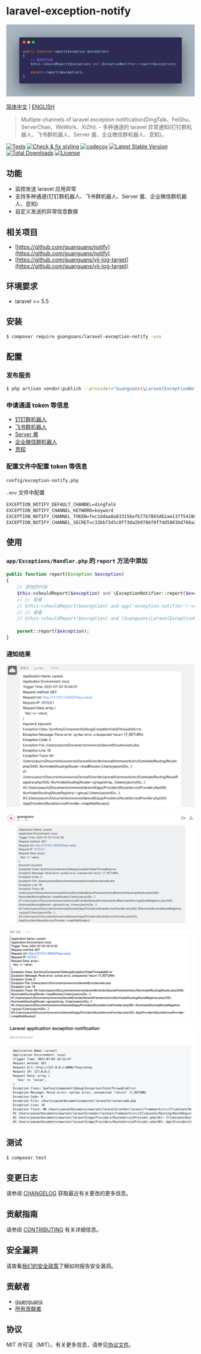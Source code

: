 # laravel-exception-notify

![usage](docs/usage.png)

[简体中文](README.md) | [ENGLISH](README_en.md)

> Multiple channels of laravel exception notification(DingTalk、FeiShu、ServerChan、WeWork、XiZhi). - 多种通道的 laravel 异常通知(钉钉群机器人、飞书群机器人、Server 酱、企业微信群机器人、息知)。

[![Tests](https://github.com/guanguans/laravel-exception-notify/workflows/Tests/badge.svg)](https://github.com/guanguans/laravel-exception-notify/actions)
[![Check & fix styling](https://github.com/guanguans/laravel-exception-notify/workflows/Check%20&%20fix%20styling/badge.svg)](https://github.com/guanguans/laravel-exception-notify/actions)
[![codecov](https://codecov.io/gh/guanguans/laravel-exception-notify/branch/main/graph/badge.svg?token=URGFAWS6S4)](https://codecov.io/gh/guanguans/laravel-exception-notify)
[![Latest Stable Version](https://poser.pugx.org/guanguans/laravel-exception-notify/v)](//packagist.org/packages/guanguans/laravel-exception-notify)
[![Total Downloads](https://poser.pugx.org/guanguans/laravel-exception-notify/downloads)](//packagist.org/packages/guanguans/laravel-exception-notify)
[![License](https://poser.pugx.org/guanguans/laravel-exception-notify/license)](//packagist.org/packages/guanguans/laravel-exception-notify)

## 功能

* 监控发送 laravel 应用异常
* 支持多种通道(钉钉群机器人、飞书群机器人、Server 酱、企业微信群机器人、息知)
* 自定义发送的异常信息数据

## 相关项目

* [https://github.com/guanguans/notify](https://github.com/guanguans/notify)
* [https://github.com/guanguans/yii-log-target](https://github.com/guanguans/yii-log-target)

## 环境要求

* laravel >= 5.5

## 安装

```bash
$ composer require guanguans/laravel-exception-notify -vvv
```

## 配置

### 发布服务

```bash
$ php artisan vendor:publish --provider="Guanguans\\LaravelExceptionNotify\\ExceptionNotifyServiceProvider"
```

### 申请通道 token 等信息

* [钉钉群机器人](https://developers.dingtalk.com/document/app/custom-robot-access)
* [飞书群机器人](https://www.feishu.cn/hc/zh-CN/articles/360024984973)
* [Server 酱](https://sct.ftqq.com)
* [企业微信群机器人](https://work.weixin.qq.com/help?doc_id=13376)
* [息知](https://xz.qqoq.net/#/index)

### 配置文件中配置 token 等信息

`config/exception-notify.php`

`.env` 文件中配置

```dotenv
EXCEPTION_NOTIFY_DEFAULT_CHANNEL=dingTalk
EXCEPTION_NOTIFY_CHANNEL_KEYWORD=keyword
EXCEPTION_NOTIFY_CHANNEL_TOKEN=fec1ddaa8a833156efb77b7865d62ae13775418030d94d05da08bfca73eeb
EXCEPTION_NOTIFY_CHANNEL_SECRET=c32bb7345c0f73da2b9786f0f7dd5083bd768a29b82e6d460149d730eee51730
```

## 使用

### `app/Exceptions/Handler.php` 的 `report` 方法中添加

```php
public function report(Exception $exception)
{
    // 添加的代码
    $this->shouldReport($exception) and \ExceptionNotifier::report($exception);
    // // 或者
    // $this->shouldReport($exception) and app('exception.notifier')->report($exception);
    // // 或者
    // $this->shouldReport($exception) and \Guanguans\LaravelExceptionNotify\Facades\Notifier::report($exception);

    parent::report($exception);
}
```

### 通知结果

![钉钉群机器人](docs/dingTalk.png)

![飞书群机器人](docs/feiShu.png)

![企业微信群机器人](docs/weWork.png)

![息知](docs/xiZhi.png)

## 测试

```bash
$ composer test
```

## 变更日志

请参阅 [CHANGELOG](CHANGELOG.md) 获取最近有关更改的更多信息。

## 贡献指南

请参阅 [CONTRIBUTING](.github/CONTRIBUTING.md) 有关详细信息。

## 安全漏洞

请查看[我们的安全政策](../../security/policy)了解如何报告安全漏洞。

## 贡献者

* [guanguans](https://github.com/guanguans)
* [所有贡献者](../../contributors)

## 协议

MIT 许可证（MIT）。有关更多信息，请参见[协议文件](LICENSE)。
